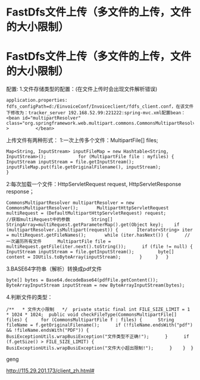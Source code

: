 # FastDfs文件上传（多文件的上传，文件的大小限制）
# FastDfs文件上传（多文件的上传，文件的大小限制）

配置:
1.文件存储类型的配置：(在文件上传时会出现文件解析错误)

```
application.properties:                fdfs_configPath=d:/EinvoiceConf/Invoiceclient/fdfs_client.conf，在该文件下修改为：tracker_server 192.168.52.99:221222:spring-mvc.xml配置bean：                <bean id="multipartResolver"         class="org.springframework.web.multipart.commons.CommonsMultipartResolver" >          </bean>
```

上传文件有两种形式：
1:一次上传多个文件：MultipartFile[] files;

```
Map<String, InputStream> inputFileMap = new Hashtable<String, InputStream>();            for (MultipartFile file : myfiles) {            InputStream inputStream = file.getInputStream();            inputFileMap.put(file.getOriginalFilename(), inputStream);            }
```

2:每次加载一个文件：HttpServletRequest request, HttpServletResponse response；

```
CommonsMultipartResolver multipartResolver = new CommonsMultipartResolver();       MultipartHttpServletRequest multiRequest = (DefaultMultipartHttpServletRequest) request;         //获取multiRequest中的参数        String[] StringArray=multiRequest.getParameterMap().get(Object key);    if (multipartResolver.isMultipart(request)) {       Iterator<String> iter = multiRequest.getFileNames();       while (iter.hasNext()) {      // 一次遍历所有文件      MultipartFile file = multiRequest.getFile(iter.next().toString());      if (file != null) {        InputStream inputStream = file.getInputStream();         byte[] content = IOUtils.toByteArray(inputStream);       }     }   }
```

3.BASE64字符串（解析）转换成pdf文件

```
byte[] bytes = Base64.decodeBase64(pdfFile.getContent());  ByteArrayInputStream inputStream = new ByteArrayInputStream(bytes);
```

4.判断文件的类型：

```
/**   * 文件大小限制   */  private static final int FILE_SIZE_LIMIT = 1 * 1024 * 1024;  public void checkFileType(CommonsMultipartFile[] files) {     for (CommonsMultipartFile f : files) {      String fileName = f.getOriginalFilename();      if (!fileName.endsWith("pdf") && !fileName.endsWith("PDF")) {        BusiExceptionUtils.wrapBusiException("文件类型不正确!");      }      if (f.getSize() > FILE_SIZE_LIMIT) {        BusiExceptionUtils.wrapBusiException("文件大小超出限制!");      }    }  }
```

geng

http://115.29.201.173/client_zh.html#